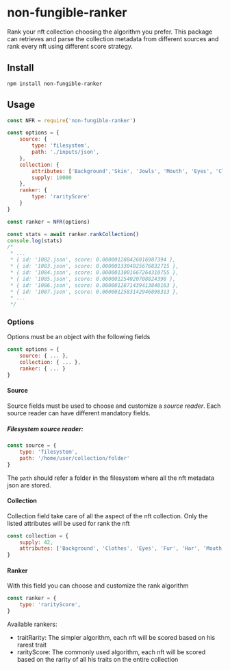 # non-fungible-ranker

Rank your nft collection choosing the algorithm you prefer.
This package can retrieves and parse the collection metadata from different sources and rank every nft using different
score strategy.

## Install

```
npm install non-fungible-ranker
```

## Usage

```javascript
const NFR = require('non-fungible-ranker')

const options = {
    source: {
        type: 'filesystem',
        path: './inputs/json',
    },
    collection: {
        attributes: ['Background','Skin', 'Jowls', 'Mouth', 'Eyes', 'Clothes', 'Headwear'],
        supply: 10000
    },
    ranker: {
        type: 'rarityScore'
    }
}

const ranker = NFR(options)

const stats = await ranker.rankCollection()
console.log(stats)
/*
 * ...
 * { id: '1082.json', score: 0.000001280426016987394 },
 * { id: '1083.json', score: 0.0000013304025676832715 },
 * { id: '1084.json', score: 0.0000013001667264310755 },
 * { id: '1085.json', score: 0.000001254020708824398 },
 * { id: '1086.json', score: 0.0000012871439413840163 },
 * { id: '1087.json', score: 0.0000012583142946898313 },
 * ...
 */
```

### Options

Options must be an object with the following fields

```javascript
const options = {
    source: { ... },
    collection: { ... },
    ranker: { ... }
}
```

#### Source
Source fields must be used to choose and customize a *source reader*. Each source reader can have different mandatory fields.

##### Filesystem source reader:

```javascript
const source = { 
    type: 'filesystem', 
    path: '/home/user/collection/folder' 
}
```

The `path` should refer a folder in the filesystem where all the nft metadata json are stored.

#### Collection
Collection field take care of all the aspect of the nft collection.
Only the listed attributes will be used for rank the nft

```javascript
const collection = { 
    supply: 42, 
    attributes: ['Background', 'Clothes', 'Eyes', 'Fur', 'Har', 'Mouth' ]
}
```

#### Ranker
With this field you can choose and customize the rank algorithm

```javascript
const ranker = { 
    type: 'rarityScore',
}
```
Available rankers:
- traitRarity: The simpler algorithm, each nft will be scored based on his rarest trait 
- rarityScore: The commonly used algorithm, each nft will be scored based on the rarity of all his traits on the entire collection
